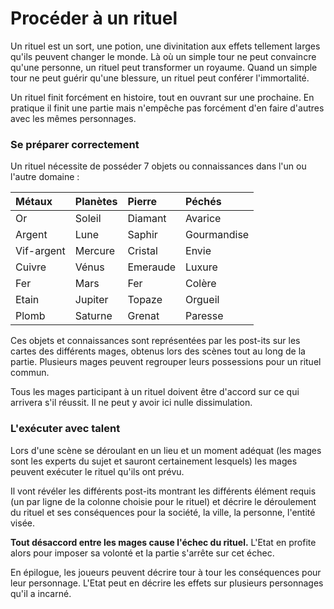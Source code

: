 # Procéder à un rituel

Un rituel est un sort, une potion, une divinitation aux effets tellement larges qu'ils peuvent changer le monde. Là où un simple tour ne peut convaincre qu'une personne, un rituel peut transformer un royaume. Quand un simple tour ne peut guérir qu'une blessure, un rituel peut  conférer l'immortalité.

Un rituel finit forcément en histoire, tout en ouvrant sur une prochaine. En pratique il finit une partie mais n'empêche pas forcément d'en faire d'autres avec les mêmes personnages.

### Se préparer correctement

Un rituel nécessite de posséder 7 objets ou connaissances dans l'un ou l'autre domaine :

| Métaux | Planètes | Pierre | Péchés |
| :--- | :--- | :--- | :--- |
| Or | Soleil | Diamant | Avarice |
| Argent | Lune | Saphir | Gourmandise |
| Vif-argent | Mercure | Cristal | Envie |
| Cuivre | Vénus | Emeraude | Luxure |
| Fer | Mars | Fer | Colère |
| Etain | Jupiter | Topaze | Orgueil |
| Plomb | Saturne | Grenat | Paresse |

Ces objets et connaissances sont représentées par les post-its sur les cartes des différents mages, obtenus lors des scènes tout au long de la partie. Plusieurs mages peuvent regrouper leurs possessions pour un rituel commun.

Tous les mages participant à un rituel doivent être d'accord sur ce qui arrivera s'il réussit. Il ne peut y avoir ici nulle dissimulation.

### L'exécuter avec talent

Lors d'une scène se déroulant en un lieu et un moment adéquat \(les mages sont les experts du sujet et sauront certainement lesquels\) les mages peuvent exécuter le rituel qu'ils ont prévu.

Il vont révéler les différents post-its montrant les différents élément requis \(un par ligne de la colonne choisie pour le rituel\) et décrire le déroulement du rituel et ses conséquences pour la société, la ville, la personne, l'entité visée.

**Tout désaccord entre les mages cause l'échec du rituel.** L'Etat en profite alors pour imposer sa volonté et la partie s'arrête sur cet échec.

En épilogue, les joueurs peuvent décrire tour à tour les conséquences pour leur personnage. L'Etat peut en décrire les effets sur plusieurs personnages qu'il a incarné.

